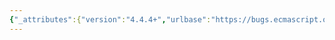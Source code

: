 ```yaml
---
{"_attributes":{"version":"4.4.4+","urlbase":"https://bugs.ecmascript.org/","maintainer":"dherman@mozilla.com"},"bug":{"bug_id":197,"creation_ts":"2011-08-16 05:52:00 -0700","short_desc":"Coverage: Missing Function.prototype.bind tests","delta_ts":"2012-01-12 09:50:47 -0800","product":"Test262","component":"ECMA-262 Tests","version":"unspecified","rep_platform":"All","op_sys":"All","bug_status":"CONFIRMED","priority":"Normal","bug_severity":"enhancement","everconfirmed":true,"reporter":{"uid":"bruant.d","name":"David Bruant"},"assigned_to":{"uid":"dfugate","name":"Dave Fugate"},"long_desc":[{"commentid":421,"comment_count":0,"who":{"uid":"bruant.d","name":"David Bruant"},"bug_when":"2011-08-16 05:52:47 -0700","thetext":"I went through http://hg.ecmascript.org/tests/test262/file/034836894a85/test/suite/ietestcenter/chapter15/15.3/15.3.4/15.3.4.5 and noticed that a bunch of things are not tested.\nFor inspiration, John-David Dalton has some tests here: https://twitter.com/#!/jdalton/status/103332156687925249\nOne of the goal being to test how a user-provided Function.prototype.bind function can emulate the spec expectations.\nA couple of attempts can be found on the web:\n* https://developer.mozilla.org/en/JavaScript/Reference/Global_Objects/Function/bind#Compatibility\n* https://github.com/kriskowal/es5-shim/blob/master/es5-shim.js#L55\n\nIn order to help improving these shims, it would be good to have tests testing other aspects of Function.prototype.bind. In particular, things that can't be emulated like the fact that a bound function doesn't have a \"prototype\" property (instanceof works anyway thanks to step 14).\nAlso, calling [[Construct]] of a bound function should be not different from calling [[Target]].[[Construct]], etc."}]}}
---
```

